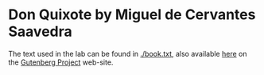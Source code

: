 # Don Quixote by Miguel de Cervantes Saavedra

The text used in the lab can be found in [./book.txt](./book.txt), also available [here](http://www.gutenberg.org/ebooks/996) on the [Gutenberg Project](http://www.gutenberg.org/wiki/Main_Page) web-site.